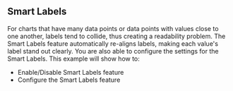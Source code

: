 ## Smart Labels
For charts that have many data points or data points with values close to one another, labels tend to collide, thus creating a readability problem. The Smart Labels feature automatically re-aligns labels, making each value's label stand out clearly. You are also able to configure the settings for the Smart Labels. This example will show how to:

  - Enable/Disable Smart Labels feature
  - Configure the Smart Labels feature
